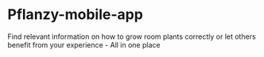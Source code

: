 # Pflanzy-mobile-app

Find relevant information on how to grow room plants correctly or let others benefit from your experience - All in one place
